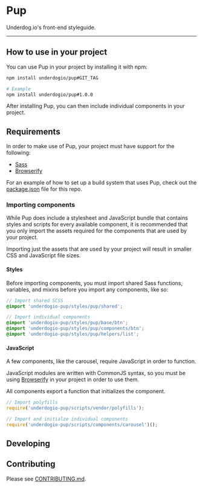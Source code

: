 # Pup

Underdog.io's front-end styleguide.

---

## How to use in your project

You can use Pup in your project by installing it with npm:

```bash
npm install underdogio/pup#GIT_TAG

# Example
npm install underdogio/pup#1.0.0
```

After installing Pup, you can then include individual components in your project.

## Requirements

In order to make use of Pup, your project must have support for the following:

- [Sass](https://github.com/sass/node-sass)
- [Browserify](https://github.com/substack/node-browserify)

For an example of how to set up a build system that uses Pup, check out the [package.json](https://github.com/underdogio/pup/blob/master/package.json) file for this repo.

### Importing components

While Pup does include a stylesheet and JavaScript bundle that contains styles and scripts for every available component, it is recommended that you only import the assets required for the components that are used by your project.

Importing just the assets that are used by your project will result in smaller CSS and JavaScript file sizes.

#### Styles

Before importing components, you must import shared Sass functions, variables, and mixins before you import any components, like so:

```scss
// Import shared SCSS
@import 'underdogio-pup/styles/pup/shared';

// Import individual components
@import 'underdogio-pup/styles/pup/base/btn';
@import 'underdogio-pup/styles/pup/components/btn';
@import 'underdogio-pup/styles/pup/helpers/list';
```

#### JavaScript

A few components, like the carousel, require JavaScript in order to function.

JavaScript modules are written with CommonJS syntax, so you must be using [Browserify](#) in your project in order to use them.

All components export a function that initializes the component.

```javascript
// Import polyfills
require('underdogio-pup/scripts/vendor/polyfills');

// Import and initialze individual components
require('underdogio-pup/scripts/components/carousel')();
```

## Developing

## Contributing

Please see [CONTRIBUTING.md](#).
